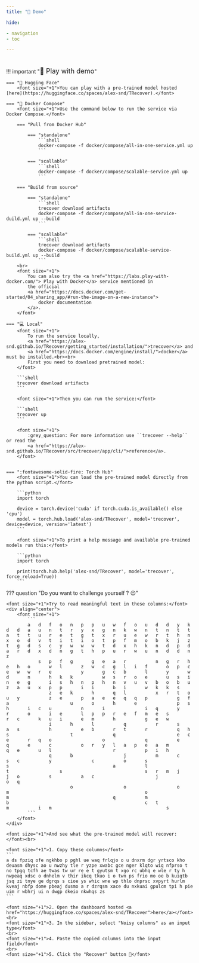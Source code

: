 ```yaml
---
title: "👀 Demo"

hide:

- navigation
- toc

---
```


#      

!!! important "<font size="+1">👀 Play with demo</font>"

    === "🤗 Hugging Face"
        <font size="+1">You can play with a pre-trained model hosted [here](https://huggingface.co/spaces/alex-snd/TRecover).</font>

    === "🐳 Docker Compose"
        <font size="+1">Use the command below to run the service via Docker Compose.</font>

        === "Pull from Docker Hub"

            === "standalone"
                ```shell
                docker-compose -f docker/compose/all-in-one-service.yml up
                ```

            === "scallable"
                ```shell
                docker-compose -f docker/compose/scalable-service.yml up
                ```
        
        === "Build from source"
            
            === "standalone"
                ```shell
                trecover download artifacts
                docker-compose -f docker/compose/all-in-one-service-duild.yml up --build
                ```

            === "scallable"
                ```shell
                trecover download artifacts
                docker-compose -f docker/compose/scalable-service-build.yml up --build
                ```
        <br>
        <font size="+1">
            You can also try the <a href="https://labs.play-with-docker.com/"> Play with Docker</a> service mentioned in
            the official 
            <a href="https://docs.docker.com/get-started/04_sharing_app/#run-the-image-on-a-new-instance">
                docker documentation
            </a>. 
        </font>

    === "💻 Local"
        <font size="+1">
            To run the service locally, 
            <a href="https://alex-snd.github.io/TRecover/getting_started/installation/">trecover</a> and 
            <a href="https://docs.docker.com/engine/install/">docker</a> must be installed.<br><br>
            First you need to download pretrained model:
        </font>

        ```shell
        trecover download artifacts
        ```
        
        <font size="+1">Then you can run the service:</font>
        
        ```shell
        trecover up
        ```
        
        <font size="+1">
            :grey_question: For more information use ``trecover --help`` or read the 
            <a href="https://alex-snd.github.io/TRecover/src/trecover/app/cli/">reference</a>.
        </font>
        
        
    === ":fontawesome-solid-fire: Torch Hub"
        <font size="+1">You can load the pre-trained model directly from the python script.</font>
        
        ```python
        import torch
        
        device = torch.device('cuda' if torch.cuda.is_available() else 'cpu')
        model = torch.hub.load('alex-snd/TRecover', model='trecover', device=device, version='latest')
        ```

        <font size="+1">To print a help message and available pre-trained models run this:</font>
        
        ```python
        import torch
        
        print(torch.hub.help('alex-snd/TRecover', model='trecover', force_reload=True))
        ```


??? question "Do you want to challenge yourself ? 😉"
    
    <font size="+1">Try to read meaningful text in these columns:</font>
    <div align="center">
        <font size="+1">
            ```
            a	d	f	o	n	p	p	u	w	f	o	u	d	d	y	k	d	d	a	u	n	t	r	y	x	g	n	k	w	n	t	n	t	t	a	t	t	u	r	e	t	g	t	x	r	u	e	w	r	t	h	n	x	o	d	v	t	i	t	i	o	t	p	f	m	o	b	k	j	z	t	g	d	s	c	y	w	w	w	t	d	x	h	k	n	d	p	d	a	r	d	x	d	n	g	t	h	p	u	r	w	u	n	d	d	n	z
                s	p	f	g		g	e	a	r			n	g	r	h	e	h	o		w	l		z	w	c	g	l	i	f		o	p	c	e	w	w	r	e			y		g	c	b		l		y		w	d		n		h	k	k			w	s	r	o	e		u	s	i	n	e	g		i	s	h	n	p	h	n	v	u	v	b	o	b	u			z	a	u	x	p	p		i	i		b	i		w	k	k	s
                    z	e	k		h		q	l			x	r	t	o	u	y			z	e		p	a	e	e	q	q	p			g	f		a						u		o		h		e				p	s		h		i	c	u			n		i				i	q		y		r		o		i	e		l	p	p	r	e	f	m	e	s			r	c		k	u	i		e	m		h			g	e	w	
                    i		h		l			q			r		s		a	s			h			e	b		r	t		r			q	h		s						t				q						e	c		e		r	q	o					o				q			e		q		e		c			o	r	y	l	a	p	e	a	m			q	e		u	l						r			p	i	h	
                    q		b					j			m		c		s	c			y				c			o		s												s										a			l													t					s								s	r	m	j			j	o			s			a	c						j				o	q	
                            o					o					o		m													o												m										q			m													b													c	t									m			i	m											s
            ```
        </font>
    </div>
    
    <font size="+1">And see what the pre-trained model will recover:</font><br>
    
    <font size="+1">1. Copy these columns</font>
    ```
    a ds fpziq ofe ngkhbo p pghl ue waq frlqjo o u dnxrm dgr yrtsco kho deuasm dhysc ao u nwzhy tle r yzpe xwabc gce nger klqto wiq nfprso t no tpgq tcfh ae twas tw ur re e t gyutsm t xgo rc ubhq e wle r ty h nwpeaq xdsc o dnhelm v thir ikcq tkuo i o twn ps frio mo oe b kuiqtb jsq zi tnye ge dgrqs s cioe ys whic wne wp thlo dnprsc xvpyrt hurlm kveaj nbfp dome pbeaj dusmo a r dzrqsm xace du nxkuai gpulcm tpi h pie uim r wbhrj ui n dwgp dkeio nkwhqs zs
    ```
    
    <font size="+1">2. Open the dashboard hosted <a href="https://huggingface.co/spaces/alex-snd/TRecover">here</a></font>
    <br>    
    <font size="+1">3. In the sidebar, select "Noisy columns" as an input type</font>
    <br>    
    <font size="+1">4. Paste the copied columns into the input field</font>
    <br>    
    <font size="+1">5. Click the "Recover" button 🎉</font>



